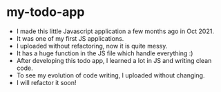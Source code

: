 # my-todo-app

- I made this little Javascript application a few months ago in Oct 2021.
- It was one of my first JS applications.
- I uploaded without refactoring, now it is quite messy. 
- It has a huge function in the JS file which handle everything :)
- After developing this todo app, I learned a lot in JS and writing clean code.
- To see my evolution of code writing, I uploaded without changing.
- I will refactor it soon!
